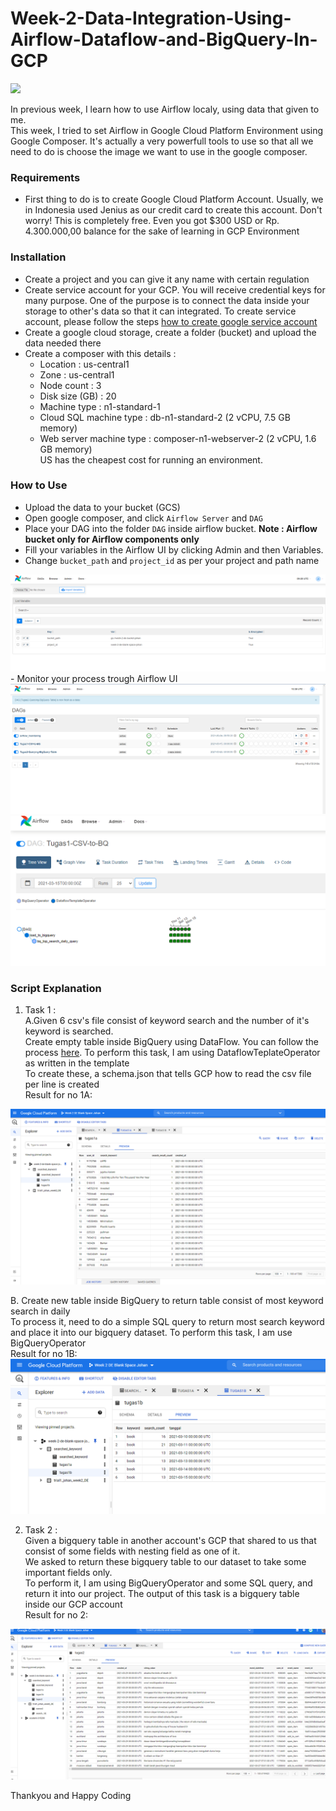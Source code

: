 # Week-2-Data-Integration-Using-Airflow-Dataflow-and-BigQuery-In-GCP

<img src='https://csharpcorner.azureedge.net/UploadFile/NewsImages/05022018113345AM/Capture.PNG'><br>

In previous week, I learn how to use Airflow localy, using data that given to me. <br>
This week, I tried to set Airflow in Google Cloud Platform Environment using Google Composer. It's actually a very powerfull tools to use so that all we need to do is choose the image we want to use in the google composer.

### Requirements<br>

- First thing to do is to create Google Cloud Platform Account. Usually, we in Indonesia used Jenius as our credit card to create this account. Don't worry! This is completely free. Even you got $300 USD or Rp. 4.300.000,00 balance for the sake of learning in GCP Environment<br>


### Installation<br>
- Create a project and you can give it any name with certain regulation<br>
- Create service account for your GCP. You will receive credential keys for many purpose. One of the purpose is to connect the data inside your storage to other's data so that it can integrated. To create service account, please follow the steps <a href='https://cloud.google.com/iam/docs/creating-managing-service-accounts'> how to create google service account</a><br>
- Create a google cloud storage, create a folder (bucket) and upload the data needed there
- Create a composer with this details :
  - Location :  us-central1
  - Zone : us-central1
  - Node count : 3
  - Disk size (GB) : 20
  - Machine type : n1-standard-1
  - Cloud SQL machine type : db-n1-standard-2 (2 vCPU, 7.5 GB memory)
  - Web server machine type : composer-n1-webserver-2 (2 vCPU, 1.6 GB memory)<br>
 US has the cheapest cost for running an environment.
 
 ### How to Use<br>
- Upload the data to your bucket (GCS)
- Open google composer, and click `Airflow Server` and `DAG`
- Place your DAG into the folder `DAG` inside airflow bucket. <b> Note : Airflow bucket only for Airflow components only </b>
- Fill your variables in the Airflow UI by clicking Admin and then Variables.
- Change `bucket_path` and `project_id` as per your project and path name <br>
<img src='./result/variables.PNG'>
- Monitor your process trough Airflow UI
<img src='/result/airflow ui.PNG'>
<img src='/result/airflow ui 1.PNG'><br>

### Script Explanation <br>
1. Task 1 : <br>
A.Given 6 csv's file consist of keyword search and the number of it's keyword is searched.<br>
Create empty table inside BigQuery using DataFlow. You can follow the process <a href='https://cloud.google.com/composer/docs/how-to/using/using-dataflow-template-operator'> here</a>. To perform this task, I am using DataflowTeplateOperator as written in the template<br>
To create these, a schema.json that tells GCP how to read the csv file per line is created <br>
Result for no 1A:<br>
<img src='./result/1a result.PNG'>

B. Create new table inside BigQuery to return table consist of most keyword search in daily <br>
To process it, need to do a simple SQL query to return most search keyword and place it into our bigquery dataset. To perform this task, I am use BigQueryOperator<br>
Result for no 1B:<br>
<img src='./result/1b result.PNG'>

2. Task 2 : <br>
Given a bigquery table in another account's GCP that shared to us that consist of some fields with nesting field as one of it.<br>
We asked to return these bigquery table to our dataset to take some important fields only.<br>
To perform it, I am using BigQueryOperator and some SQL query, and return it into our project. The output of this task is a bigquery table inside our GCP account<br>
Result for no 2:<br>
<img src='./result/2 result.PNG'>

Thankyou and Happy Coding
